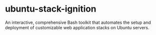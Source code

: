 # ubuntu-stack-ignition
An interactive, comprehensive Bash toolkit that automates the setup and deployment of customizable web application stacks on Ubuntu servers.
